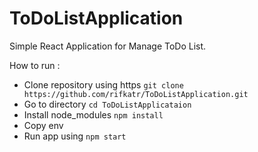 # ToDoListApplication
Simple React Application for Manage ToDo List.

How to run :
- Clone repository using https ```git clone https://github.com/rifkatr/ToDoListApplication.git```
- Go to directory ```cd ToDoListApplicataion```
- Install node_modules ```npm install```
- Copy env
- Run app using ```npm start```

